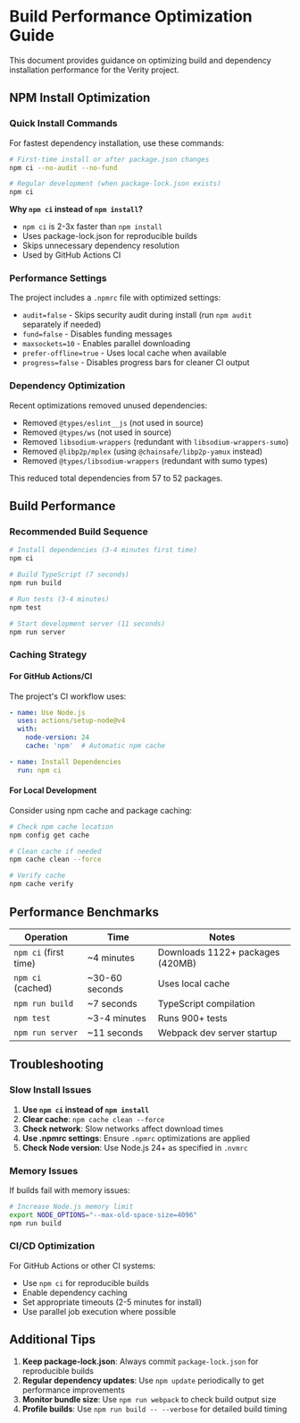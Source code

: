 # Build Performance Optimization Guide

This document provides guidance on optimizing build and dependency installation performance for the Verity project.

## NPM Install Optimization

### Quick Install Commands
For fastest dependency installation, use these commands:

```bash
# First-time install or after package.json changes
npm ci --no-audit --no-fund

# Regular development (when package-lock.json exists)
npm ci
```

**Why `npm ci` instead of `npm install`?**
- `npm ci` is 2-3x faster than `npm install`
- Uses package-lock.json for reproducible builds
- Skips unnecessary dependency resolution
- Used by GitHub Actions CI

### Performance Settings
The project includes a `.npmrc` file with optimized settings:
- `audit=false` - Skips security audit during install (run `npm audit` separately if needed)
- `fund=false` - Disables funding messages
- `maxsockets=10` - Enables parallel downloading
- `prefer-offline=true` - Uses local cache when available
- `progress=false` - Disables progress bars for cleaner CI output

### Dependency Optimization
Recent optimizations removed unused dependencies:
- Removed `@types/eslint__js` (not used in source)
- Removed `@types/ws` (not used in source)  
- Removed `libsodium-wrappers` (redundant with `libsodium-wrappers-sumo`)
- Removed `@libp2p/mplex` (using `@chainsafe/libp2p-yamux` instead)
- Removed `@types/libsodium-wrappers` (redundant with sumo types)

This reduced total dependencies from 57 to 52 packages.

## Build Performance

### Recommended Build Sequence
```bash
# Install dependencies (3-4 minutes first time)
npm ci

# Build TypeScript (7 seconds) 
npm run build

# Run tests (3-4 minutes)
npm test

# Start development server (11 seconds)
npm run server
```

### Caching Strategy

#### For GitHub Actions/CI
The project's CI workflow uses:
```yaml
- name: Use Node.js
  uses: actions/setup-node@v4
  with:
    node-version: 24
    cache: 'npm'  # Automatic npm cache

- name: Install Dependencies  
  run: npm ci
```

#### For Local Development
Consider using npm cache and package caching:
```bash
# Check npm cache location
npm config get cache

# Clean cache if needed
npm cache clean --force

# Verify cache
npm cache verify
```

## Performance Benchmarks

| Operation | Time | Notes |
|-----------|------|--------|
| `npm ci` (first time) | ~4 minutes | Downloads 1122+ packages (420MB) |
| `npm ci` (cached) | ~30-60 seconds | Uses local cache |
| `npm run build` | ~7 seconds | TypeScript compilation |
| `npm test` | ~3-4 minutes | Runs 900+ tests |
| `npm run server` | ~11 seconds | Webpack dev server startup |

## Troubleshooting

### Slow Install Issues
1. **Use `npm ci` instead of `npm install`**
2. **Clear cache**: `npm cache clean --force`
3. **Check network**: Slow networks affect download times
4. **Use .npmrc settings**: Ensure `.npmrc` optimizations are applied
5. **Check Node version**: Use Node.js 24+ as specified in `.nvmrc`

### Memory Issues
If builds fail with memory issues:
```bash
# Increase Node.js memory limit
export NODE_OPTIONS="--max-old-space-size=4096"
npm run build
```

### CI/CD Optimization
For GitHub Actions or other CI systems:
- Use `npm ci` for reproducible builds
- Enable dependency caching
- Set appropriate timeouts (2-5 minutes for install)
- Use parallel job execution where possible

## Additional Tips

1. **Keep package-lock.json**: Always commit `package-lock.json` for reproducible builds
2. **Regular dependency updates**: Use `npm update` periodically to get performance improvements
3. **Monitor bundle size**: Use `npm run webpack` to check build output size
4. **Profile builds**: Use `npm run build -- --verbose` for detailed build timing